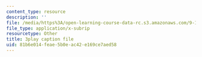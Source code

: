 ```yaml
---
content_type: resource
description: ''
file: /media/https%3A/open-learning-course-data-rc.s3.amazonaws.com/9-14-brain-structure-and-its-origins-spring-2014/81b6e014feae5b0eac42e169ce7aed58_555121.vtt
file_type: application/x-subrip
resourcetype: Other
title: 3play caption file
uid: 81b6e014-feae-5b0e-ac42-e169ce7aed58
---
```

